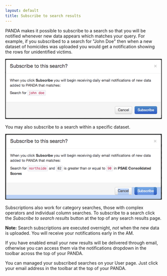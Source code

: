 ```yaml
---
layout: default 
title: Subscribe to search results 
---
```


PANDA makes it possible to subscribe to a search so that you will be notified whenever new data appears which matches your query. For example, if you subscribed to a search for "John Doe" then when a new dataset of homicides was uploaded you would get a notification showing the rows for unidentified victims.

![](/images/panda-subscribe-all.png)

You may also subscribe to a search within a specific dataset.

![](/images/panda-subscribe-dataset.png)

Subscriptions also work for category searches, those with complex operators and individual column searches. To subscribe to a search click the *Subscribe to search results* button at the top of any search results page.

**Note:** Search subscriptions are executed overnight, *not* when the new data is uploaded. You will receive your notifications early in the AM.

If you have enabled email your new results will be delivered through email, otherwise you can access them via the notifications dropdown in the toolbar across the top of your PANDA.

You can managed your subscribed searches on your User page. Just click your email address in the toolbar at the top of your PANDA.

